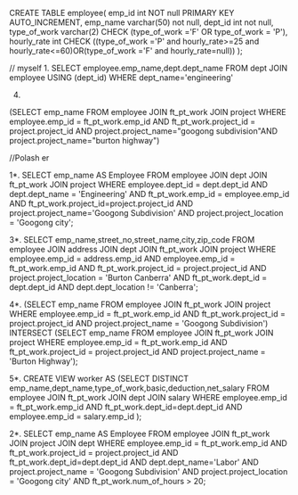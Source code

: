 
CREATE TABLE employee(
   emp_id int NOT null PRIMARY KEY AUTO_INCREMENT,
   emp_name varchar(50) not null,
   dept_id int not null,
   type_of_work varchar(2) CHECK (type_of_work ='F' OR type_of_work = 'P'),
   hourly_rate int CHECK ((type_of_work ='P' and hourly_rate>=25 and hourly_rate<=60)OR(type_of_work ='F' and hourly_rate=null))
);


// myself
1.
SELECT employee.emp_name,dept.dept_name
FROM dept JOIN employee
USING (dept_id)
WHERE dept_name='engineering'

4.
(SELECT emp_name 
FROM employee JOIN ft_pt_work JOIN project
WHERE employee.emp_id = ft_pt_work.emp_id AND ft_pt_work.project_id = project.project_id AND project.project_name="googong subdivision"AND project.project_name="burton highway")



//Polash er 


1*.
SELECT emp_name AS Employee FROM employee JOIN dept JOIN ft_pt_work JOIN project
WHERE employee.dept_id = dept.dept_id AND
dept.dept_name = 'Engineering' AND ft_pt_work.emp_id = employee.emp_id AND 
ft_pt_work.project_id=project.project_id AND 
project.project_name='Googong Subdivision' AND project.project_location = 'Googong city';

3*.
SELECT emp_name,street_no,street_name,city,zip_code
FROM employee JOIN address JOIN dept JOIN ft_pt_work JOIN project
WHERE employee.emp_id = address.emp_id AND employee.emp_id = ft_pt_work.emp_id
AND ft_pt_work.project_id = project.project_id AND project.project_location = 'Burton Canberra' AND ft_pt_work.dept_id = dept.dept_id
AND dept.dept_location != 'Canberra';

4*.
(SELECT emp_name FROM
employee JOIN ft_pt_work JOIN project
WHERE employee.emp_id = ft_pt_work.emp_id AND
ft_pt_work.project_id = project.project_id AND project.project_name = 'Googong Subdivision')
INTERSECT
(SELECT emp_name FROM
employee JOIN ft_pt_work JOIN project
WHERE employee.emp_id = ft_pt_work.emp_id AND
ft_pt_work.project_id = project.project_id AND project.project_name = 'Burton Highway');


5*.
CREATE VIEW worker AS
(SELECT DISTINCT emp_name,dept_name,type_of_work,basic,deduction,net_salary
 FROM employee JOIN ft_pt_work JOIN dept JOIN salary
WHERE employee.emp_id = ft_pt_work.emp_id AND ft_pt_work.dept_id=dept.dept_id AND employee.emp_id = salary.emp_id );


2*.
SELECT emp_name AS Employee FROM employee JOIN ft_pt_work JOIN project JOIN dept
WHERE employee.emp_id = ft_pt_work.emp_id AND ft_pt_work.project_id = project.project_id
AND ft_pt_work.dept_id=dept.dept_id AND dept.dept_name='Labor' 
AND project.project_name = 'Googong Subdivision' 
AND project.project_location = 'Googong city'
AND ft_pt_work.num_of_hours > 20;
